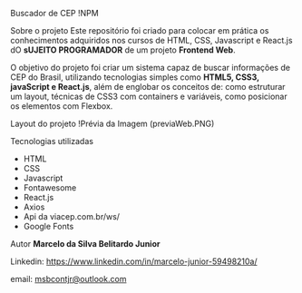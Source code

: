 Buscador de CEP
!NPM

Sobre o projeto
Este repositório foi criado para colocar em prática os conhecimentos adquiridos nos cursos de HTML, CSS, Javascript e React.js dO <b>sUJEITO PROGRAMADOR</b> de um projeto <b>Frontend Web</b>.

O objetivo do projeto foi criar um sistema capaz de buscar informações de CEP do Brasil, utilizando tecnologias simples como <b>HTML5, CSS3, javaScript e React.js</b>, além de englobar os conceitos de: como estruturar um layout, técnicas de CSS3 com containers e variáveis, como posicionar os elementos com Flexbox.

Layout do projeto
!Prévia da Imagem
(previaWeb.PNG)

Tecnologias utilizadas
* HTML
* CSS 
* Javascript
* Fontawesome
* React.js
* Axios
* Api da viacep.com.br/ws/
* Google Fonts 


Autor
<b>Marcelo da Silva Belitardo Junior</b>

Linkedin: https://www.linkedin.com/in/marcelo-junior-59498210a/

email: msbcontjr@outlook.com